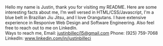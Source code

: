  Hello my name is Justin, thank you for visiting my README. 
 Here are some interesting facts about me, I’m well versed in HTML/CSS/Javascript, I'm a blue belt in Brazilian Jiu Jitsu, and I love Orangutans. 
 I have extensive experience in Responive Web Design and Software Engineering. 
 Also feel free to reach out to me on LinkedIn.  
 Ways to reach me, Email: justinbilleci15@gmail.com Phone: (925) 759-7068 LinkedIn: www.linkedin.com/in/justinbilleci

